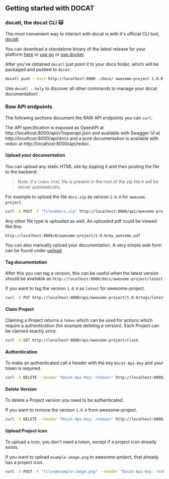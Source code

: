## Getting started with DOCAT

### docatl, the docat CLI 🙀

The most convenient way to interact with docat is with it's official CLI
tool, [docatl](https://github.com/docat-org/docatl).

You can download a standalone binary of the latest release
for your platform [here](https://github.com/docat-org/docatl/releases/latest)
or [use go](https://github.com/docat-org/docatl#using-go) or [use docker](https://github.com/docat-org/docatl#using-docker).

After you've obtained `docatl` just point it to your docs folder, which will be packaged and pushed to `docat`:

```sh
docatl push --host http://localhost:8000 ./docs/ awesome-project 1.0.0
```

Use `docatl --help` to discover all other commands to manage your docat documentation!

### Raw API endpoints

The following sections document the RAW API endpoints you can `curl`.

The API specification is exposed as OpenAPI at http://localhost:8000/api/v1/openapi.json
and available with Swagger UI at http://localhost:8000/api/docs and a pure documentation
is available with redoc at http://localhost:8000/api/redoc.

#### Upload your documentation

You can upload any static HTML site by zipping it and
then posting the file to the backend.

> Note: if a `index.html` file is present in the root of the zip file
  it will be server automatically.

For example to upload the file `docs.zip` as version `1.0.0` for `awesome-project`.

```sh
curl -X POST -F "file=@docs.zip" http://localhost:8000/api/awesome-project/1.0.0
```

Any other file type is uploaded as well.
An uploaded pdf could be viewed like this:

`http://localhost:8000/#/awesome-project/1.0.0/my_awesome.pdf`

You can also manually upload your documentation.
A very simple web form can be found under [upload](#/upload).

#### Tag documentation

After this you can tag a version, this can be useful when
the latest version should be available as `http://localhost:8000/docs/awesome-project/latest`

If you want to tag the version `1.0.0` as `latest` for awesome-project.

```sh
curl -X PUT http://localhost:8000/api/awesome-project/1.0.0/tags/latest
```

#### Claim Project

Claiming a Project returns a `token` which can be used for actions
which require a authentication (for example deleting a version).
Each Project can be claimed exactly once.

```sh
curl -X GET http://localhost:8000/api/awesome-project/claim
```

#### Authentication

To make an authenticated call a header with the key `Docat-Api-Key` and your token is required.

```sh
curl -X DELETE --header "Docat-Api-Key: <token>" http://localhost:8000/api/awesome-project/1.0.0
```

#### Delete Version

To delete a Project version you need to be authenticated.

If you want to remove the version `1.0.0` from awesome-project.

```sh
curl -X DELETE --header "Docat-Api-Key: <token>" http://localhost:8000/api/awesome-project/1.0.0
```

#### Upload Project Icon

To upload a icon, you don't need a token, except if 
a project icon already exists.

If you want to upload `example-image.png` to awesome-project, that already has a project icon.

```sh
curl -X POST -F "file=@example-image.png" --header "Docat-Api-Key: <token>" http://localhost:8000/api/awesome-project/icon
```
